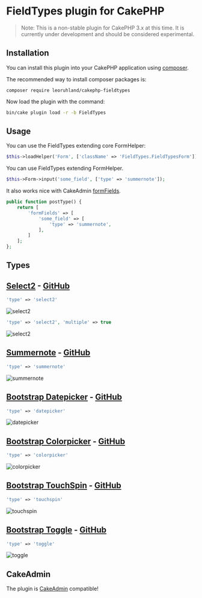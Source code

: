 # FieldTypes plugin for CakePHP

> Note: This is a non-stable plugin for CakePHP 3.x at this time. It is currently under development and should be 
considered experimental.

## Installation

You can install this plugin into your CakePHP application using [composer](http://getcomposer.org).

The recommended way to install composer packages is:

```
composer require leoruhland/cakephp-fieldtypes
```
    
Now load the plugin with the command:

```sh
bin/cake plugin load -r -b FieldTypes
```

## Usage

You can use the FieldTypes extending core FormHelper:

```php
$this->loadHelper('Form', ['className' => 'FieldTypes.FieldTypesForm']);
```
You can use FieldTypes extending FormHelper.
```php
$this->Form->input('some_field', ['type' => 'summernote']);
```
It also works nice with CakeAdmin [formFields](http://cakemanager.org/docs/cakeadmin/1.0/tutorials-and-examples/adding-posttypes/#formfields).

```php
public function postType() {
	return [
		'formFields' => [
			'some_field' => [
				'type' => 'summernote',
			],
		]
	];
};
```

## Types

## [Select2](https://select2.github.io/) - [GitHub](https://github.com/select2/select2)
```php
'type' => 'select2'
```
![select2](http://leoruhland.github.io/cakephp-fieldtypes/images/ex-select2.png)

```php
'type' => 'select2', 'multiple' => true
```
![select2](http://leoruhland.github.io/cakephp-fieldtypes/images/ex-select2-multiple.png)

## [Summernote](http://summernote.org/) - [GitHub](https://github.com/summernote/summernote)

```php
'type' => 'summernote'
```
![summernote](http://leoruhland.github.io/cakephp-fieldtypes/images/ex-summernote.png)

## [Bootstrap Datepicker](http://eternicode.github.io/bootstrap-datepicker/) - [GitHub](https://github.com/eternicode/bootstrap-datepicker)

```php
'type' => 'datepicker'
```
![datepicker](http://leoruhland.github.io/cakephp-fieldtypes/images/ex-datepicker.png)

## [Bootstrap Colorpicker](http://mjolnic.com/bootstrap-colorpicker/) - [GitHub](https://github.com/mjolnic/bootstrap-colorpicker/)

```php
'type' => 'colorpicker'
```
![colorpicker](http://leoruhland.github.io/cakephp-fieldtypes/images/ex-colorpicker.png)

## [Bootstrap TouchSpin](http://www.virtuosoft.eu/code/bootstrap-touchspin/) - [GitHub](https://github.com/istvan-ujjmeszaros/bootstrap-touchspin)

```php
'type' => 'touchspin'
```
![touchspin](http://leoruhland.github.io/cakephp-fieldtypes/images/ex-touchspin.png)

## [Bootstrap Toggle](http://www.bootstraptoggle.com/) - [GitHub](https://github.com/minhur/bootstrap-toggle/)

```php
'type' => 'toggle'
```
![toggle](http://leoruhland.github.io/cakephp-fieldtypes/images/ex-toggle.png)


## CakeAdmin

The plugin is [CakeAdmin](https://github.com/cakemanager/cakephp-cakeadmin) compatible!